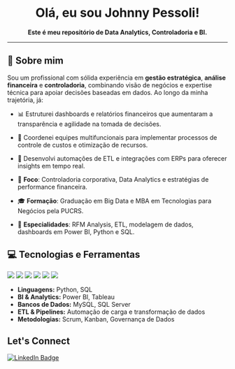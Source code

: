 <!-- Banner ou Imagem Opcional -->
<!-- <p align="center">
  <img src="URL_DA_SUA_IMAGEM_OU_BANNER" alt="Banner" />
</p> -->

<h1 align="center">Olá, eu sou Johnny Pessoli!</h1>

<p align="center">
  <strong>Este é meu repositório de Data Analytics, Controladoria e BI.</strong>
</p>

---

## 🚀 Sobre mim

Sou um profissional com sólida experiência em **gestão estratégica**, **análise financeira** e **controladoria**, combinando visão de negócios e expertise técnica para apoiar decisões baseadas em dados. Ao longo da minha trajetória, já:

- 📊 Estruturei dashboards e relatórios financeiros que aumentaram a transparência e agilidade na tomada de decisões.  
- 🤝 Coordenei equipes multifuncionais para implementar processos de controle de custos e otimização de recursos.  
- 🤖 Desenvolvi automações de ETL e integrações com ERPs para oferecer insights em tempo real.

- 🎯 **Foco**: Controladoria corporativa, Data Analytics e estratégias de performance financeira.  
- 🎓 **Formação**: Graduação em Big Data e MBA em Tecnologias para Negócios pela PUCRS.  
- 🧩 **Especialidades**: RFM Analysis, ETL, modelagem de dados, dashboards em Power BI, Python e SQL.

## 💻 Tecnologias e Ferramentas

<p align="left">
  <img src="https://img.shields.io/badge/Python-3776AB?style=for-the-badge&logo=python&logoColor=white" />
  <img src="https://img.shields.io/badge/Power%20BI-F2C811?style=for-the-badge&logo=powerbi&logoColor=black" />
  <img src="https://img.shields.io/badge/Microsoft%20Excel-217346?style=for-the-badge&logo=microsoft-excel&logoColor=white" />
  <img src="https://img.shields.io/badge/MySQL-00758F?style=for-the-badge&logo=mysql&logoColor=white" />
  <img src="https://img.shields.io/badge/ETL-FF5A60?style=for-the-badge" />
  <img src="https://img.shields.io/badge/SQL-CC2927?style=for-the-badge&logo=postgresql&logoColor=white" />
</p>

- **Linguagens:** Python, SQL  
- **BI & Analytics:** Power BI, Tableau  
- **Bancos de Dados:** MySQL, SQL Server  
- **ETL & Pipelines:** Automação de carga e transformação de dados  
- **Metodologias:** Scrum, Kanban, Governança de Dados  

## Let's Connect

<p align="left">
  <a href="https://www.linkedin.com/in/johnny-pessoli" target="_blank">
    <img src="https://img.shields.io/badge/LinkedIn-blue?style=for-the-badge&logo=linkedin&logoColor=white" alt="LinkedIn Badge"/>
  </a>
</p>
